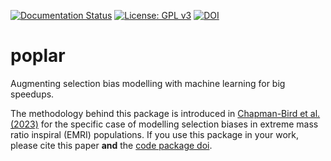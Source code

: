 [![Documentation Status](https://readthedocs.org/projects/poplar/badge/?version=latest)](https://poplar.readthedocs.io/en/latest/)
[![License: GPL v3](https://img.shields.io/badge/License-GPLv3-blue.svg)](https://www.gnu.org/licenses/gpl-3.0)
[![DOI](https://zenodo.org/badge/586973569.svg)](https://zenodo.org/badge/latestdoi/586973569)
# poplar
Augmenting selection bias modelling with machine learning for big speedups.

The methodology behind this package is introduced in [Chapman-Bird et al. (2023)](https://doi.org/10.1093/mnras/stad1397) for the specific case of modelling selection biases in extreme mass ratio inspiral (EMRI) populations. If you use this package in your work, please cite this paper **and** the [code package doi](https://doi.org/10.5281/zenodo.7573034).
